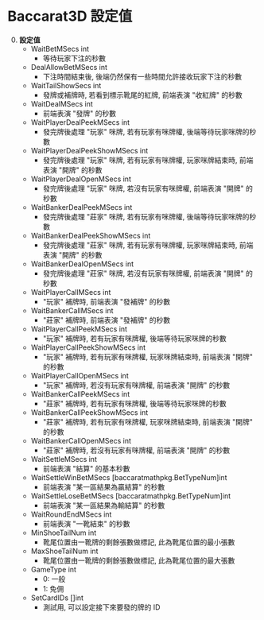 Baccarat3D 設定值
=========================
0. **設定值**
	- WaitBetMSecs                int
		- 等待玩家下注的秒數
	- DealAllowBetMSecs           int
		- 下注時間結束後, 後端仍然保有一些時間允許接收玩家下注的秒數
	- WaitTailShowSecs            int
		- 發牌或補牌時, 若看到標示靴尾的紅牌, 前端表演 "收紅牌" 的秒數
	- WaitDealMSecs               int
		- 前端表演 "發牌" 的秒數
	- WaitPlayerDealPeekMSecs     int
		- 發完牌後處理 "玩家" 咪牌, 若有玩家有咪牌權, 後端等待玩家咪牌的秒數
	- WaitPlayerDealPeekShowMSecs int
		- 發完牌後處理 "玩家" 咪牌, 若有玩家有咪牌權, 玩家咪牌結束時, 前端表演 "開牌" 的秒數
	- WaitPlayerDealOpenMSecs     int
		- 發完牌後處理 "玩家" 咪牌, 若沒有玩家有咪牌權, 前端表演 "開牌" 的秒數
	- WaitBankerDealPeekMSecs     int
		- 發完牌後處理 "莊家" 咪牌, 若有玩家有咪牌權, 後端等待玩家咪牌的秒數
	- WaitBankerDealPeekShowMSecs int
		- 發完牌後處理 "莊家" 咪牌, 若有玩家有咪牌權, 玩家咪牌結束時, 前端表演 "開牌" 的秒數
	- WaitBankerDealOpenMSecs     int
		- 發完牌後處理 "莊家" 咪牌, 若沒有玩家有咪牌權, 前端表演 "開牌" 的秒數
	- WaitPlayerCallMSecs         int
		- "玩家" 補牌時, 前端表演 "發補牌" 的秒數
	- WaitBankerCallMSecs         int
		- "莊家" 補牌時, 前端表演 "發補牌" 的秒數
	- WaitPlayerCallPeekMSecs     int
		- "玩家" 補牌時, 若有玩家有咪牌權, 後端等待玩家咪牌的秒數
	- WaitPlayerCallPeekShowMSecs int
		- "玩家" 補牌時, 若有玩家有咪牌權, 玩家咪牌結束時, 前端表演 "開牌" 的秒數
	- WaitPlayerCallOpenMSecs     int
		- "玩家" 補牌時, 若沒有玩家有咪牌權, 前端表演 "開牌" 的秒數
	- WaitBankerCallPeekMSecs     int
		- "莊家" 補牌時, 若有玩家有咪牌權, 後端等待玩家咪牌的秒數
	- WaitBankerCallPeekShowMSecs int
		- "莊家" 補牌時, 若有玩家有咪牌權, 玩家咪牌結束時, 前端表演 "開牌" 的秒數
	- WaitBankerCallOpenMSecs     int
		- "莊家" 補牌時, 若沒有玩家有咪牌權, 前端表演 "開牌" 的秒數
	- WaitSettleMSecs             int
		- 前端表演 "結算" 的基本秒數
	- WaitSettleWinBetMSecs       [baccaratmathpkg.BetTypeNum]int
		- 前端表演 "某一區結果為贏結算" 的秒數
	- WaitSettleLoseBetMSecs      [baccaratmathpkg.BetTypeNum]int
		- 前端表演 "某一區結果為輸結算" 的秒數
	- WaitRoundEndMSecs           int
		- 前端表演 "一靴結束" 的秒數
	- MinShoeTailNum              int
		- 靴尾位置由一靴牌的剩餘張數做標記, 此為靴尾位置的最小張數
	- MaxShoeTailNum              int
		- 靴尾位置由一靴牌的剩餘張數做標記, 此為靴尾位置的最大張數
	- GameType int
		- 0: 一般
		- 1: 免佣
	- SetCardIDs []int
		- 測試用, 可以設定接下來要發的牌的 ID